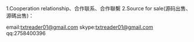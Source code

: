 1.Cooperation relationship、合作联系、合作聯繫 2.Source for sale(源码出售、源碼出售)：

email:txtreader01@gmail.com
skype:txtreader01@gmail.com
qq:2758400396
